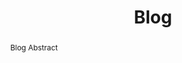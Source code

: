 ---
title: Blog
postTime: 2019/7/3 12:00
abstract: Blog Abstract
comment: 0
isAutoTranslated: false
components:
  Foo: components/Foo.js
---